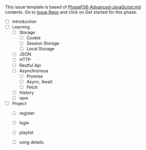 
This issue template is based of [PhaseF06-Advanced-JavaScript.md](./PhaseF06-Advanced-JavaScript.md) contents. Go to [Issue Repo](https://github.com/Star-Academy/codestar-intern-issues/issues/new/choose) and click on Get started for this phase.

- [ ] Introduction
- [ ] Learning
  - [ ] Storage
    - [ ] Cookie
    - [ ] Session Storage
    - [ ] Local Storage
  - [ ] JSON
  - [ ] HTTP
  - [ ] Restful Api
  - [ ] Asynchronous
    - [ ] Promise
    - [ ] Async, Await
    - [ ] Fetch
  - [ ] History
  - [ ] npm
- [ ] Project
  - [ ] register
  - [ ] login
  - [ ] playlist
  - [ ] song details


